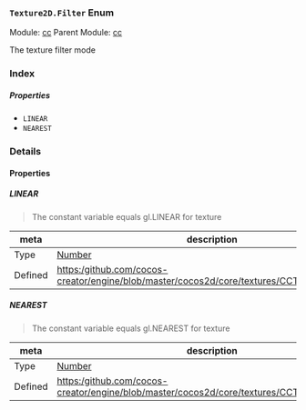 ### `Texture2D.Filter` Enum



Module: [cc](../modules/cc.md)
Parent Module: [cc](../modules/cc.md)




The texture filter mode

### Index

##### Properties

  - `LINEAR`
  - `NEAREST`

### Details

#### Properties


##### LINEAR

> The constant variable equals gl.LINEAR for texture

| meta | description |
|------|-------------|
| Type | <a href="https://developer.mozilla.org/en/JavaScript/Reference/Global_Objects/Number" class="crosslink external" target="_blank">Number</a> |
| Defined | [https:/github.com/cocos-creator/engine/blob/master/cocos2d/core/textures/CCTexture2D.js:171](https:/github.com/cocos-creator/engine/blob/master/cocos2d/core/textures/CCTexture2D.js#L171) |



##### NEAREST

> The constant variable equals gl.NEAREST for texture

| meta | description |
|------|-------------|
| Type | <a href="https://developer.mozilla.org/en/JavaScript/Reference/Global_Objects/Number" class="crosslink external" target="_blank">Number</a> |
| Defined | [https:/github.com/cocos-creator/engine/blob/master/cocos2d/core/textures/CCTexture2D.js:178](https:/github.com/cocos-creator/engine/blob/master/cocos2d/core/textures/CCTexture2D.js#L178) |


